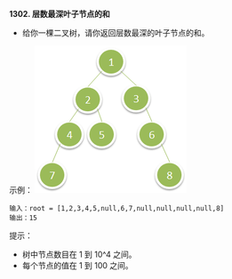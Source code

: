 **1302. 层数最深叶子节点的和**
- 给你一棵二叉树，请你返回层数最深的叶子节点的和。

示例：
![DeppestLeavesSum](../../../../../../resources/node/treenode/DeppestLeavesSum.png "DeppestLeavesSum")


```
输入：root = [1,2,3,4,5,null,6,7,null,null,null,null,8]
输出：15
```

提示：
- 树中节点数目在 1 到 10^4 之间。
- 每个节点的值在 1 到 100 之间。

